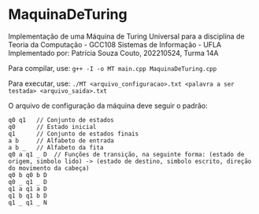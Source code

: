 # MaquinaDeTuring
Implementação de uma Máquina de Turing Universal para a disciplina de Teoria da Computação - GCC108
Sistemas de Informação - UFLA
Implementado por: Patrícia Souza Couto, 202210524, Turma 14A

Para compilar, use:
`g++ -I -o MT main.cpp MaquinaDeTuring.cpp`

Para executar, use:
`./MT <arquivo_configuracao>.txt <palavra a ser testada> <arquivo_saida>.txt`

O arquivo de configuração da máquina deve seguir o padrão:
```
q0 q1   // Conjunto de estados
q0      // Estado inicial
q1      // Conjunto de estados finais
a b     // Alfabeto de entrada
a b _   // Alfabeto da fita
q0 a q1 _ D  // Funções de transição, na seguinte forma: (estado de origem, simbolo lido) -> (estado de destino, simbolo escrito, direção do movimento da cabeça)
q0 b q0 b D
q0 _ q1 _ D
q1 a q1 a D
q1 b q1 b D
q1 _ q1 _ N
```
